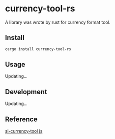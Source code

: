 # currency-tool-rs

A library was wrote by rust for currency format tool.

## Install

```bash
cargo install currency-tool-rs
```

## Usage

Updating...

## Development

Updating...

## Reference

[sl-currency-tool js](https://git.duowan.com/webs/shopline-trade/shopline-currency-tools)
